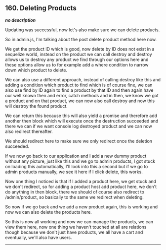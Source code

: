 ## 160. Deleting Products

<strong><em>no description</em></strong>

Updating was successful, now let's also make sure we can delete products. 

So in admin.js, I'm talking about the post delete product method here now. 

We get the product ID which is good, now delete by ID does not exist in a
sequelize world, instead on the product we can call destroy and destroy allows
us to destroy any product we find through our options here and these options
allow us to for example add a where condition to narrow down which product to
delete. 

We can also use a different approach, instead of calling destroy like this and
adding a condition which product to find which is of course fine, we can also
use find by ID again to find a product by that ID and then again have our well
known then and error, catch methods and in then, we know we got a product and on
that product, we can now also call destroy and now this will destroy the found
product. 

We can return this because this will also yield a promise and therefore add
another then block which will execute once the destruction succeeded and there
we can if we want console log destroyed product and we can now also redirect
thereafter. 

We should redirect here to make sure we only redirect once the deletion
succeeded. 

If we now go back to our application and I add a new dummy product without any
picture, just like this and we go to admin products, I got stuck on loading this
automatically, I'll look into this a second but if we go to admin products
manually, we see it here if I click delete, this works. 

Now one thing I noticed is that if I added a product here, we get stuck and we
don't redirect, so for adding a product host add product here, we don't do
anything in then block, there we should of course also redirect to
/admin/product, so basically to the same we redirect when deleting. 

So now if we go back and we add a new product again, this is working and now we
can also delete the products here. 

So this is now all working and now we can manage the products, we can view them
here, now one thing we haven't touched at all are relations though because we
don't just have products, we all have a cart and eventually, we'll also have
users. 

---